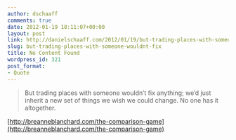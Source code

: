 ```yaml
---
author: dschaaff
comments: true
date: 2012-01-19 18:11:07+00:00
layout: post
link: http://danielschaaff.com/2012/01/19/but-trading-places-with-someone-wouldnt-fix/
slug: but-trading-places-with-someone-wouldnt-fix
title: No Content Found
wordpress_id: 321
post_format:
- Quote
---
```


<blockquote>But trading places with someone wouldn’t fix anything; we’d just inherit a new set of things we wish we could change. No one has it altogether.</blockquote>





[http://breanneblanchard.com/the-comparison-game](http://breanneblanchard.com/the-comparison-game)
